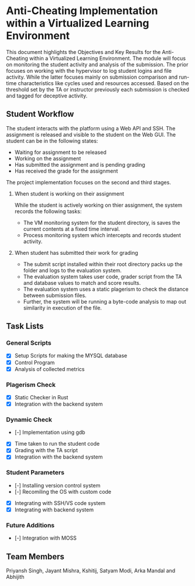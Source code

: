 # Anti-Cheating Implementation within a Virtualized Learning Environment

This document highlights the Objectives and Key Results for the Anti-Cheating within a Virtualized Learning Environment. The module will focus on monitoring the student activity and analysis of the submission. The prior focuses on working with the hypervisor to log student logins and file activity. While the latter focuses mainly on submission comparison and run-time characteristics like cycles used and resources accessed. Based on the threshold set by the TA or instructor previously each submission is checked and tagged for deceptive activity. 

## Student Workflow  
The student interacts with the platform using a Web API and SSH. The assignment is released and visible to the student on the Web GUI. The student can be in the following states: 
* Waiting for assignment to be released 
* Working on the assignment 
* Has submitted the assignment and is pending grading 
* Has received the grade for the assignment

The project implementation focuses on the second and third  stages. 

1. When student is working on their assignment
    
    While the student is actively working on thier assignment, the system records the following tasks: 
    - The VM monitoring system for the student directory, is saves the current contents at a fixed time interval. 
    - Process monitoring system which intercepts and records student activity.

2. When student has submitted their work for grading 
    - The submit script installed within their root directory packs up the folder and logs to the evaluation system. 
    - The evaluation system takes user code, grader script from the TA and database values to match and score results. 
    - The evaluation system uses a static plagerism to check the distance between submission files. 
    - Further, the system will be running a byte-code analysis to map out similarity in execution of the file. 

## Task Lists 
### General Scripts 
- [x] Setup Scripts for making the MYSQL database
- [x] Control Program 
- [x] Analysis of collected metrics
### Plagerism Check
- [x] Static Checker in Rust 
- [x] Integration with the backend system
### Dynamic Check 
- [-] Implementation using gdb 
- [x] Time taken to run the student code 
- [x] Grading with the TA script
- [x] Integration with the backend system
### Student Parameters 
- [-] Installing version control system 
- [-] Recomiling the OS with custom code 
- [x] Integrating with SSH/VS code system 
- [x] Integrating with backend system

### Future Additions 
- [-] Integration with MOSS 

## Team Members
Priyansh Singh, Jayant Mishra, Kshitij, Satyam Modi, Arka Mandal and Abhijith

 
<!-- 
Here is a very. broad overview of what I’m thinking here:
1.     (Static) Doing a similarity/distance comparison of the student submission
2.     (Dynamic) Runtime eval with time, access and other metrics 
3.     Combining the two into a confidence score to determine if the student is cheating
We can use some rudimentary training algorithm and sample randomly from the given submissions
 
@ the time of student actively interacting with the system,
Ø  Hypervisor to log more details at the time when the user is coding. 
Ø  Simple Heuristic to match  
Ø  Logging of the number of times the file has been modified 
Ø  Time Log, delta from the deadline 
 
Ø  Usage pattern of the VM
Ø  Using a threshold to flag and not reject
 
Ø  How many cycles and memory usage for auto-grading 
 
Ø  Some form of pattern matching on VM memory utilisation 
 
OKRs should be measurable 
 
Diagram and implementation 
 
 
Write a script At the time of user ask for an autograder and profiles a file. Use it  to run score and save the results
 -->
